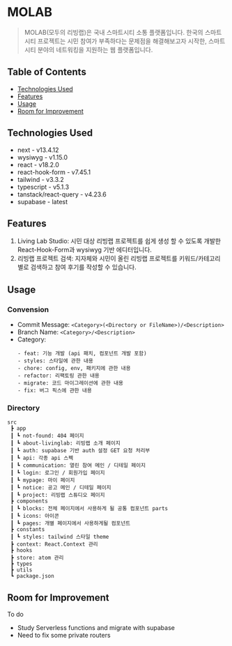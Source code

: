 # MOLAB
> MOLAB(모두의 리빙랩)은 국내 스마트시티 소통 플랫폼입니다.
> 한국의 스마트시티 프로젝트는 시민 참여가 부족하다는 문제점을 해결해보고자 시작한, 스마트시티 분야의 네트워킹을 지원하는 웹 플랫폼입니다.


## Table of Contents
* [Technologies Used](#technologies-used)
* [Features](#features)
* [Usage](#usage)
* [Room for Improvement](#room-for-improvement)


## Technologies Used
- next - v13.4.12
- wysiwyg - v1.15.0
- react - v18.2.0
- react-hook-form - v7.45.1
- tailwind - v3.3.2
- typescript - v5.1.3
- tanstack/react-query - v4.23.6
- supabase - latest


## Features
1) Living Lab Studio: 시민 대상 리빙랩 프로젝트를 쉽게 생성 할 수 있도록 개발한 React-Hook-Form과 wysiwyg 기반 에디터입니다.
2) 리빙랩 프로젝트 검색: 지자체와 시민이 올린 리빙랩 프로젝트를 키워드/카테고리 별로 검색하고 참여 후기를 작성할 수 있습니다.


## Usage
### Convension
- Commit Message: `<Category>(<Directory or FileName>)/<Description>`
- Branch Name: `<Category>/<Description>`
- Category:
  ```
  - feat: 기능 개발 (api 패치, 컴포넌트 개발 포함)
  - styles: 스타일에 관한 내용
  - chore: config, env, 패키지에 관한 내용
  - refactor: 리팩토링 관한 내용
  - migrate: 코드 마이그레이션에 관한 내용
  - fix: 버그 픽스에 관한 내용
  ```

### Directory
```
src
 ┣ app
 ┃ ┗ not-found: 404 페이지
 ┃ ┗ about-livinglab: 리빙랩 소개 페이지
 ┃ ┗ auth: supabase 기반 auth 설정 GET 요청 처리부
 ┃ ┗ api: 각종 api 스펙
 ┃ ┗ communication: 열린 참여 메인 / 디테일 페이지
 ┃ ┗ login: 로그인 / 회원가입 페이지
 ┃ ┗ mypage: 마이 페이지
 ┃ ┗ notice: 공고 메인 / 디테일 페이지
 ┃ ┗ project: 리빙랩 스튜디오 페이지
 ┣ components
 ┃ ┗ blocks: 전체 페이지에서 사용하게 될 공통 컴포넌트 parts
 ┃ ┗ icons: 아이콘
 ┃ ┗ pages: 개별 페이지에서 사용하게될 컴포넌트
 ┣ constants
 ┃ ┗ styles: tailwind 스타일 theme
 ┣ context: React.Context 관리
 ┣ hooks
 ┣ store: atom 관리
 ┣ types
 ┣ utils
 ┗ package.json
```

## Room for Improvement
To do
- Study Serverless functions and migrate with supabase
- Need to fix some private routers 
